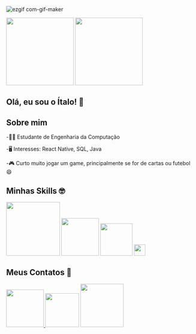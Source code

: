  ![ezgif com-gif-maker](https://user-images.githubusercontent.com/81595439/141522607-1a2bf639-709a-4acc-851d-0045963f8786.gif)

  
<div>
<img height="180em" src="https://github-readme-stats.vercel.app/api?username=ItaloAraujoo&theme=merko&show_icons=true&layout=compact&border_color=0,0,0"/>
<img height="180em" src="https://github-readme-stats.vercel.app/api/top-langs/?username=ItaloAraujoo&show_icons=true&theme=merko&layout=compact"/>
</div>



## Olá, eu sou o Ítalo! :wave:	&nbsp;

## Sobre mim

-:man_student: Estudante de Engenharia da Computação &nbsp;

-:desktop_computer: Interesses: React Native, SQL, Java &nbsp;

-:video_game: Curto muito jogar um game, principalmente se for de cartas ou futebol :smile: &nbsp;

## Minhas Skills :nerd_face: &nbsp;

<img src="https://img.shields.io/badge/JavaScript-F7DF1E?style=for-the-badge&logo=javascript&logoColor=black" width="143"/> <img src="https://img.shields.io/badge/HTML5-E34F26?style=for-the-badge&logo=html5&logoColor=white" width="100"/> <img src="https://img.shields.io/badge/CSS3-1572B6?style=for-the-badge&logo=css3&logoColor=white" width="86"/> <img src="https://user-images.githubusercontent.com/81595439/141532697-a60082e4-2723-46d5-8370-fd853b6dacdc.png" width="30"/>

## Meus Contatos :iphone:

<div>
<a href="https://github.com/ItaloAraujoo"><img src="https://img.shields.io/badge/GitHub-100000?style=for-the-badge&logo=github&logoColor=white" width="100"/>
<a href="mailto:italoaraujo.dev@gmail.com"><img src="https://img.shields.io/badge/Gmail-D14836?style=for-the-badge&logo=gmail&logoColor=white" target="_blank" width="90"/></a>
<a href="https://www.linkedin.com/in/italosaraujo/"><img src="https://img.shields.io/badge/LinkedIn-0077B5?style=for-the-badge&logo=linkedin&logoColor=white" target="_blank" width="115"/></a>
</div>
